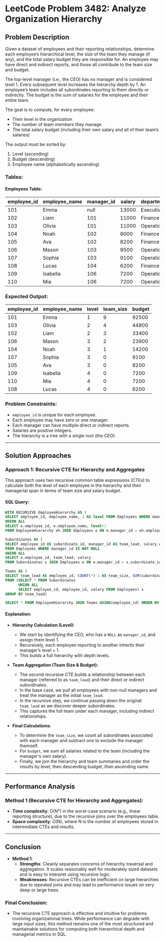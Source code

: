 # LeetCode Problem 3482: Analyze Organization Hierarchy

## Problem Description

Given a dataset of employees and their reporting relationships, determine each employee’s hierarchical level, the size of the team they manage (if any), and the total salary budget they are responsible for. An employee may have direct and indirect reports, and those all contribute to the team size and budget.

The top-level manager (i.e., the CEO) has no manager and is considered level 1. Every subsequent level increases the hierarchy depth by 1. An employee’s team includes all subordinates reporting to them directly or indirectly. The budget is the sum of salaries for the employee and their entire team.

The goal is to compute, for every employee:
- Their level in the organization
- The number of team members they manage
- The total salary budget (including their own salary and all of their team’s salaries)

The output must be sorted by:
1. Level (ascending)
2. Budget (descending)
3. Employee name (alphabetically ascending)

### Tables:

#### Employees Table:

| employee_id | employee_name | manager_id | salary | department     |
|-------------|----------------|------------|--------|----------------|
| 101         | Emma           | null       | 13000  | Executive      |
| 102         | Liam           | 101        | 11000  | Finance        |
| 103         | Olivia         | 101        | 11000  | Operations     |
| 104         | Noah           | 102        | 8000   | Finance        |
| 105         | Ava            | 102        | 8200   | Finance        |
| 106         | Mason          | 103        | 9500   | Operations     |
| 107         | Sophia         | 103        | 9100   | Operations     |
| 108         | Lucas          | 104        | 6200   | Finance        |
| 109         | Isabella       | 106        | 7200   | Operations     |
| 110         | Mia            | 106        | 7200   | Operations     |

### Expected Output:

| employee_id | employee_name | level | team_size | budget |
|-------------|----------------|-------|-----------|--------|
| 101         | Emma           | 1     | 9         | 92500  |
| 103         | Olivia         | 2     | 4         | 44800  |
| 102         | Liam           | 2     | 3         | 33400  |
| 106         | Mason          | 3     | 2         | 23900  |
| 104         | Noah           | 3     | 1         | 14200  |
| 107         | Sophia         | 3     | 0         | 9100   |
| 105         | Ava            | 3     | 0         | 8200   |
| 109         | Isabella       | 4     | 0         | 7200   |
| 110         | Mia            | 4     | 0         | 7200   |
| 108         | Lucas          | 4     | 0         | 6200   |

### Problem Constraints:
- `employee_id` is unique for each employee.
- Each employee may have zero or one manager.
- Each manager can have multiple direct or indirect reports.
- Salaries are positive integers.
- The hierarchy is a tree with a single root (the CEO).

---

## Solution Approaches

### Approach 1: Recursive CTE for Hierarchy and Aggregates

This approach uses two recursive common table expressions (CTEs) to calculate both the level of each employee in the hierarchy and their managerial span in terms of team size and salary budget.

#### SQL Query:
```sql
WITH RECURSIVE EmployeeHierarchy AS (
SELECT employee_id, employee_name, 1 AS level FROM Employees WHERE manager_id IS NULL
UNION ALL
SELECT e.employee_id, e.employee_name, level+1
FROM EmployeeHierarchy eh JOIN Employees e ON e.manager_id = eh.employee_id),

Subordinates AS (
SELECT employee_id AS subordinate_id, manager_id AS team_lead, salary AS subordinate_salary 
FROM Employees WHERE manager_id IS NOT NULL
UNION ALL
SELECT e.employee_id, team_lead, salary 
FROM Subordinates s JOIN Employees e ON e.manager_id = s.subordinate_id),

Teams AS (
SELECT team_lead AS employee_id, COUNT(*)-1 AS team_size, SUM(subordinate_salary) AS budget
FROM (SELECT * FROM Subordinates 
      UNION ALL 
      SELECT employee_id, employee_id, salary FROM Employees) s
GROUP BY team_lead)

SELECT * FROM EmployeeHierarchy JOIN Teams USING(employee_id) ORDER BY level, budget DESC, employee_name;
```

#### Explanation:
- **Hierarchy Calculation (Level):**
  - We start by identifying the CEO, who has a `NULL` as `manager_id`, and assign them level 1.
  - Recursively, each employee reporting to another inherits their manager’s level + 1.
  - This builds a full hierarchy with depth levels.

- **Team Aggregation (Team Size & Budget):**
  - The second recursive CTE builds a relationship between each manager (referred to as `team_lead`) and their direct or indirect subordinates.
  - In the base case, we pull all employees with non-null managers and treat the manager as the initial `team_lead`.
  - In the recursive step, we continue passing down the original `team_lead` as we discover deeper subordinates.
  - This captures the full team under each manager, including indirect relationships.
  
- **Final Calculations:**
  - To determine the `team_size`, we count all subordinates associated with each manager and subtract one to exclude the manager themself.
  - For `budget`, we sum all salaries related to the team (including the manager's own salary).
  - Finally, we join the hierarchy and team summaries and order the results by level, then descending budget, then ascending name.

---

## Performance Analysis

### Method 1 (Recursive CTE for Hierarchy and Aggregates):

- **Time complexity**: O(N²) in the worst-case scenario (e.g., linear reporting structure), due to the recursive joins over the employees table.
- **Space complexity**: O(N), where N is the number of employees stored in intermediate CTEs and results.

---

## Conclusion

- **Method 1**: 
  - **Strengths**: Cleanly separates concerns of hierarchy traversal and aggregation. It scales reasonably well for moderately sized datasets and is easy to interpret using recursive logic.
  - **Weaknesses**: Recursive CTEs can be inefficient on large hierarchies due to repeated joins and may lead to performance issues on very deep or large trees.

### Final Conclusion:
- The recursive CTE approach is effective and intuitive for problems involving organizational trees. While performance can degrade with large input sizes, this method remains one of the most structured and maintainable solutions for computing both hierarchical depth and managerial metrics in SQL.
